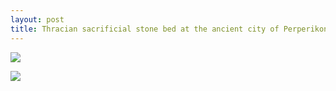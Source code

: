 ```yaml
---
layout: post
title: Thracian sacrificial stone bed at the ancient city of Perperikon
---
```


![](https://i.imgur.com/zYDlXp9.jpg)

![](https://i.imgur.com/584tkVi.jpg)
